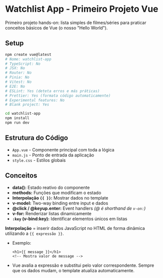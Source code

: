 # Watchlist App - Primeiro Projeto Vue

Primeiro projeto hands-on: lista simples de filmes/séries para praticar conceitos básicos de Vue (o nosso "Hello World").

## Setup

```bash
npm create vue@latest
# Nome: watchlist-app
# TypeScript: No
# JSX: No
# Router: No
# Pinia: No
# Vitest: No
# E2E: No
# ESLint: Yes (deteta erros e más práticas)
# Prettier: Yes (formata código automaticamente)
# Experimental features: No
# Blank project: Yes

cd watchlist-app
npm install
npm run dev
```

## Estrutura do Código

- `App.vue` - Componente principal com toda a lógica
- `main.js` - Ponto de entrada da aplicação
- `style.css` - Estilos globais

## Conceitos

- **data():** Estado reativo do componente
- **methods:** Funções que modificam o estado
- **Interpolação `{{ }}`:** Mostrar dados no template
- **v-model:** Two-way binding entre input e dados
- **@click / @keyup.enter:** Event handlers _(@ é shorthand de `v-on:`)_
- **v-for:** Renderizar listas dinamicamente
- **`:key` (v-bind:key):** Identificar elementos únicos em listas

**Interpolação** = inserir dados JavaScript no HTML de forma dinâmica utilizando a `{{ expressão }}`.

- Exemplo:

  ```vue
  <h1>{{ message }}</h1>
  <!-- Mostra valor de message -->
  ```

- Vue avalia a expressão e substitui pelo valor correspondente. Sempre que os dados mudam, o template atualiza automaticamente.
